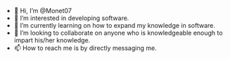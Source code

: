 - 👋 Hi, I’m @Monet07
- 👀 I’m interested in developing software.
- 🌱 I’m currently learning on how to expand my knowledge in software.
- 💞️ I’m looking to collaborate on anyone who is knowledgeable enough to impart his/her knowledge.
- 📫 How to reach me is by directly messaging me.

<!---
Monet07/Monet07 is a ✨ special ✨ repository because its `README.md` (this file) appears on your GitHub profile.
You can click the Preview link to take a look at your changes.
--->
